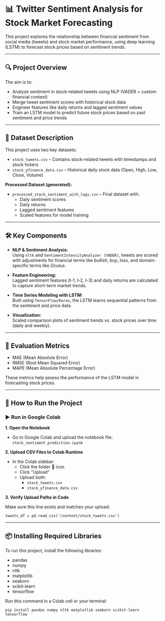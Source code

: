# 📊 Twitter Sentiment Analysis for Stock Market Forecasting

This project explores the relationship between financial sentiment from social media (tweets) and stock market performance, using deep learning (LSTM) to forecast stock prices based on sentiment trends.

---

## 🔍 Project Overview

The aim is to:

* Analyze sentiment in stock-related tweets using NLP (VADER + custom financial context)
* Merge tweet sentiment scores with historical stock data
* Engineer features like daily returns and lagged sentiment values
* Train an LSTM model to predict future stock prices based on past sentiment and price trends

---

## 📂 Dataset Description

This project uses two key datasets:

* `stock_tweets.csv` – Contains stock-related tweets with timestamps and stock tickers
* `stock_yfinance_data.csv` – Historical daily stock data (Open, High, Low, Close, Volume)

**Processed Dataset (generated):**

* `processed_stock_sentiment_with_lags.csv` – Final dataset with:
  * Daily sentiment scores
  * Daily returns
  * Lagged sentiment features
  * Scaled features for model training

---

## 🛠️ Key Components

* **NLP & Sentiment Analysis:**  
  Using `nltk` and `SentimentIntensityAnalyzer (VADER)`, tweets are scored with adjustments for financial terms like *bullish*, *buy*, *loss*, and domain-specific terms like *Oculus*.

* **Feature Engineering:**  
  Lagged sentiment features (t-1, t-2, t-3) and daily returns are calculated to capture short-term market trends.

* **Time Series Modeling with LSTM:**  
  Built using `TensorFlow/Keras`, the LSTM learns sequential patterns from the sentiment and price data.

* **Visualization:**  
  Scaled comparison plots of sentiment trends vs. stock prices over time (daily and weekly).

---

## 🧪 Evaluation Metrics

* MAE (Mean Absolute Error)  
* RMSE (Root Mean Squared Error)  
* MAPE (Mean Absolute Percentage Error)

These metrics help assess the performance of the LSTM model in forecasting stock prices.

---

## 🚀 How to Run the Project

### ▶️ Run in Google Colab

**1. Open the Notebook**

* Go to Google Colab and upload the notebook file: `stock_sentiment_prediction.ipynb`

**2. Upload CSV Files to Colab Runtime**

* In the Colab sidebar:
  * Click the folder 📁 icon
  * Click "Upload"
  * Upload both:
    * `stock_tweets.csv`
    * `stock_yfinance_data.csv`

**3. Verify Upload Paths in Code**

Make sure this line exists and matches your upload:

<pre><code>tweets_df = pd.read_csv('/content/stock_tweets.csv')</code></pre>

---

## 📦 Installing Required Libraries

To run this project, install the following libraries:

* pandas  
* numpy  
* nltk  
* matplotlib  
* seaborn  
* scikit-learn  
* tensorflow  

Run this command in a Colab cell or your terminal:

<pre><code>pip install pandas numpy nltk matplotlib seaborn scikit-learn tensorflow</code></pre>
